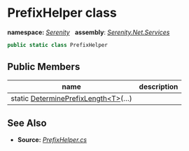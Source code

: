 # PrefixHelper class
**namespace:** *[Serenity](../README.md#serenity-namespace)*   **assembly**: *[Serenity.Net.Services](../README.md)*

```csharp
public static class PrefixHelper
```

## Public Members

| name | description |
| --- | --- |
| static [DeterminePrefixLength&lt;T&gt;](PrefixHelper/DeterminePrefixLength.md)(…) |  |

## See Also

* **Source:** *[PrefixHelper.cs](https://github.com/serenity-is/Serenity/blob/master/src/Serenity.Net.Services/RequestHandlers/Helpers/PrefixHelper.cs)*